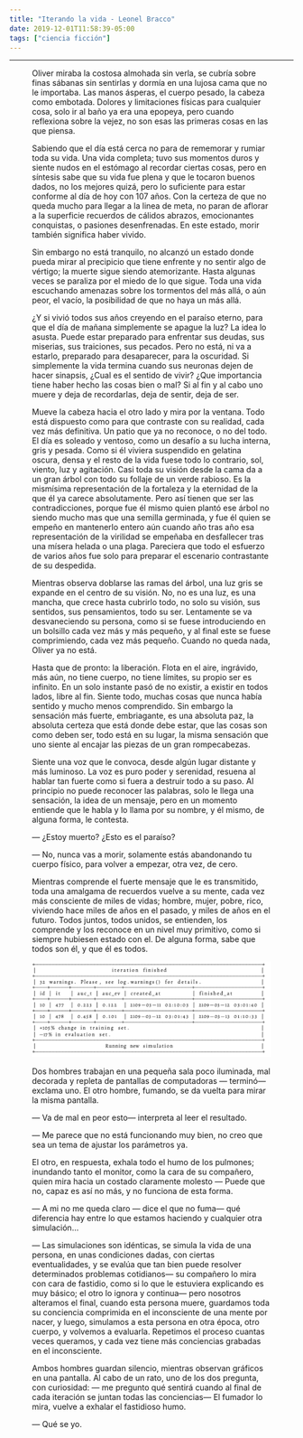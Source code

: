```yaml
---
title: "Iterando la vida - Leonel Bracco"
date: 2019-12-01T11:58:39-05:00
tags: ["ciencia ficción"]
---
```

<hr>

<figure class="cuento">

Oliver miraba la costosa almohada sin verla, se cubría sobre finas sábanas sin sentirlas y dormía en una lujosa cama que no le importaba. Las manos ásperas, el cuerpo pesado, la cabeza como embotada. Dolores y limitaciones físicas para cualquier cosa, solo ir al baño ya era una epopeya, pero cuando reflexiona sobre la vejez, no son esas las primeras cosas en las que piensa.

Sabiendo que el día está cerca no para de rememorar y rumiar toda su vida. Una vida completa; tuvo sus momentos duros y siente nudos en el estómago al recordar ciertas cosas, pero en síntesis sabe que su vida fue plena y que le tocaron buenos dados, no los mejores quizá, pero lo suficiente para estar conforme al día de hoy con 107 años. Con la certeza de que no queda mucho para llegar a la linea de meta, no paran de aflorar a la superficie recuerdos de cálidos abrazos, emocionantes conquistas, o pasiones desenfrenadas. En este estado, morir también significa haber vivido.

Sin embargo no está tranquilo, no alcanzó un estado donde pueda mirar al precipicio que tiene enfrente y no sentir algo de vértigo; la muerte sigue siendo atemorizante. Hasta algunas veces se paraliza por el miedo de lo que sigue. Toda una vida escuchando amenazas sobre los tormentos del más allá, o aún peor, el vacío, la posibilidad de que no haya un más allá.

¿Y si vivió todos sus años creyendo en el paraíso eterno, para que el día de mañana simplemente se apague la luz? La idea lo asusta. Puede estar preparado para enfrentar sus deudas, sus miserias, sus traiciones, sus pecados. Pero no está, ni va a estarlo, preparado para desaparecer, para la oscuridad. Si simplemente la vida termina cuando sus neuronas dejen de hacer sinapsis, ¿Cual es el sentido de vivir? ¿Que importancia tiene haber hecho las cosas bien o mal? Si al fin y al cabo uno muere y deja de recordarlas, deja de sentir, deja de ser.

Mueve la cabeza hacia el otro lado y mira por la ventana. Todo está dispuesto como para que contraste con su realidad, cada vez más definitiva. Un patio que ya no reconoce, o no del todo. El día es soleado y ventoso, como un desafío a su lucha interna, gris y pesada. Como si él viviera suspendido en gelatina oscura, densa y el resto de la vida fuese todo lo contrario, sol, viento, luz y agitación. Casi toda su visión desde la cama da a un gran árbol con todo su follaje de un verde rabioso. Es la mismísima representación de la fortaleza y la eternidad de la que él ya carece absolutamente. Pero así tienen que ser las contradicciones, porque fue él mismo quien plantó ese árbol no siendo mucho mas que una semilla germinada, y fue él quien se empeño en mantenerlo entero aún cuando año tras año esa representación de la virilidad se empeñaba en desfallecer tras una mísera helada o una plaga. Pareciera que todo el esfuerzo de varios años fue solo para preparar el escenario contrastante de su despedida.

Mientras observa doblarse las ramas del árbol, una luz gris se expande en el centro de su visión. No, no es una luz, es una mancha, que crece hasta cubrirlo todo, no solo su visión, sus sentidos, sus pensamientos, todo su ser. Lentamente se va desvaneciendo su persona, como si se fuese introduciendo en un bolsillo cada vez más y más pequeño, y al final este se fuese comprimiendo, cada vez más pequeño. Cuando no queda nada, Oliver ya no está.

Hasta que de pronto: la liberación. Flota en el aire, ingrávido, más aún, no tiene cuerpo, no tiene límites, su propio ser es infinito. En un solo instante pasó de no existir, a existir en todos lados, libre al fin. Siente todo, muchas cosas que nunca había sentido y mucho menos comprendido. Sin embargo la sensación más fuerte, embriagante, es una absoluta paz, la absoluta certeza que está donde debe estar, que las cosas son como deben ser, todo está en su lugar, la misma sensación que uno siente al encajar las piezas de un gran rompecabezas.

Siente una voz que le convoca, desde algún lugar distante y más luminoso. La voz es puro poder y serenidad, resuena al hablar tan fuerte como si fuera a destruir todo a su paso. Al principio no puede reconocer las palabras, solo le llega una sensación, la idea de un mensaje, pero en un momento entiende que le habla y lo llama por su nombre, y él mismo, de alguna forma, le contesta.

― ¿Estoy muerto? ¿Esto es el paraíso?

― No, nunca vas a morir, solamente estás abandonando tu cuerpo físico, para volver a empezar, otra vez, de cero.

Mientras comprende el fuerte mensaje que le es transmitido, toda una amalgama de recuerdos vuelve a su mente, cada vez más consciente de miles de vidas; hombre, mujer, pobre, rico, viviendo hace miles de años en el pasado, y miles de años en el futuro. Todos juntos, todos unidos, se entienden, los comprende y los reconoce en un nivel muy primitivo, como si siempre hubiesen estado con el. De alguna forma, sabe que todos son él, y que él es todos.

![](terminal.png)

Dos hombres trabajan en una pequeña sala poco iluminada, mal decorada y repleta de pantallas de computadoras ― terminó― exclama uno. El otro hombre, fumando, se da vuelta para mirar la misma pantalla.

― Va de mal en peor esto― interpreta al leer el resultado.

― Me parece que no está funcionando muy bien, no creo que sea un tema de ajustar los parámetros ya.

El otro, en respuesta, exhala todo el humo de los pulmones; inundando tanto el monitor, como la cara de su compañero, quien mira hacia un costado claramente molesto ― Puede que no, capaz es así no más, y no funciona de esta forma.

― A mi no me queda claro ― dice el que no fuma― qué diferencia hay entre lo que estamos haciendo y cualquier otra simulación...

― Las simulaciones son idénticas, se simula la vida de una persona, en unas condiciones dadas, con ciertas eventualidades, y se evalúa que tan bien puede resolver determinados problemas cotidianos― su compañero lo mira con cara de fastidio, como si lo que le estuviera explicando es muy básico; el otro lo ignora y continua― pero nosotros alteramos el final, cuando esta persona muere, guardamos toda su conciencia comprimida en el inconsciente de una mente por nacer, y luego, simulamos a esta persona en otra época, otro cuerpo, y volvemos a evaluarla. Repetimos el proceso cuantas veces queramos, y cada vez tiene más conciencias grabadas en el inconsciente.

Ambos hombres guardan silencio, mientras observan gráficos en una pantalla. Al cabo de un rato, uno de los dos pregunta, con curiosidad: ― me pregunto qué sentirá cuando al final de cada iteración se juntan todas las conciencias― El fumador lo mira, vuelve a exhalar el fastidioso humo.

― Qué se yo. 

</figure>
